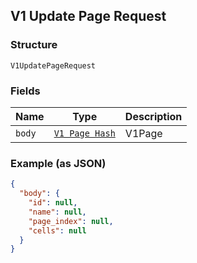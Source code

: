 ## V1 Update Page Request

### Structure

`V1UpdatePageRequest`

### Fields

| Name | Type | Description |
|  --- | --- | --- |
| `body` | [`V1 Page Hash`]($m/V1Page) | V1Page |

### Example (as JSON)

```json
{
  "body": {
    "id": null,
    "name": null,
    "page_index": null,
    "cells": null
  }
}
```

